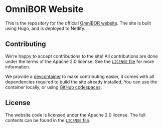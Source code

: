 # OmniBOR Website

This is the repository for the official [OmniBOR website][omnibor_site]. The
site is built using Hugo, and is deployed to Netlify.

## Contributing

We're happy to accept contributions to the site! All contributions are done
under the terms of the Apache 2.0 license. See the [`LICENSE` file][license]
for more information.

We provide a [devcontainer][devcontainer] to make contributing easier, it
comes with all dependencies required to build the site already installed.
You can use the container locally, or using [GitHub codespaces][codespaces].

## License

The website code is licensed under the Apache 2.0 license. The full contents
can be found in the [`LICENSE` file][license].

[omnibor_site]: https://omnibor.io/
[license]: https://github.com/omnibor/site/blob/main/LICENSE
[devcontainer]: https://containers.dev/
[codespaces]: https://docs.github.com/en/codespaces/developing-in-a-codespace/developing-in-a-codespace
